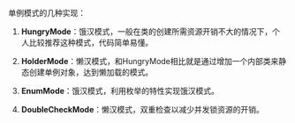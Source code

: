 单例模式的几种实现：

1. **HungryMode**：饿汉模式，一般在类的创建所需资源开销不大的情况下，个人比较推荐这种模式，代码简单易懂。

2. **HolderMode**：懒汉模式，和HungryMode相比就是通过增加一个内部类来静态创建单例对象，达到懒加载的模式。

3. **EnumMode**：饿汉模式，利用枚举的特性实现饿汉模式。

4. **DoubleCheckMode**：懒汉模式，双重检查以减少并发锁资源的开销。